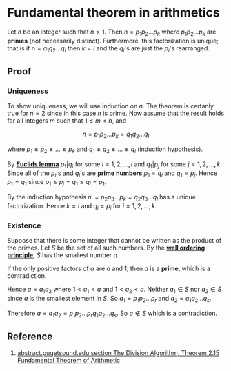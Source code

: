 # Fundamental theorem in arithmetics

Let $n$ be an integer such that $n \gt 1$. Then $n = p_1 p_2 \dots p_k$ where $p_1 p_2 \dots p_k$ are **primes** (not necessarily distinct). Furthermore, this factorization is unique; that is if $n = q_1 q_2 \dots q_l$ then $k = l$ and the $q_i$'s are just the $p_i$'s rearranged.

## Proof

### Uniqueness

To show uniqueness, we will use induction on $n$. The theorem is certanly true for $n = 2$ since in this case $n$ is prime. Now assume that the result holds for all integers $m$ such that $1 \leq m \lt n$, and

$$
n = p_1 p_2 \dots p_k = q_1 q_2 \dots q_l
$$

where $p_1 \leq p_2 \leq \dots \leq p_k$ and $q_1 \leq q_2 \leq \dots \leq q_l$ (induction hypothesis).

By [**Euclids lemma**](./0006-euclids-lemma.md) $p_1 | q_i$ for some $i = 1, 2, \dots , l$ and $q_1 | p_j$ for some $j = 1, 2, \dots , k$. Since all of the $p_i$'s and $q_i$'s are **prime numbers** $p_1 = q_i$ and $q_1 = p_j$. Hence $p_1 = q_1$ since $p_1 \leq p_j = q_1 \leq q_i = p_1$.

By the induction hypothesis $n' = p_2 p_3 \dots p_k = q_2 q_3 \dots q_l$ has a unique factorization. Hence $k = l$ and $q_i = p_i$ for $i = 1, 2, \dots , k$.

### Existence

Suppose that there is some integer that cannot be written as the product of the primes. Let $S$ be the set of all such numbers. By the [**well ordering principle**](./0001-well-ordering-principle.md), $S$ has the smallest number $a$.

If the only positive factors of $a$ are $a$ and $1$, then $a$ is a **prime**, which is a contradiction.

Hence $a = a_1 a_2$ where $1 \lt a_1 \lt a$ and $1 \lt a_2 \lt a$. Neither $a_1 \in S$ nor $a_2 \in S$ since $a$ is the smallest element in $S$. So $a_1 = p_1 p_2 \dots p_r$ and $a_2 = q_1 q_2 \dots q_s$.

Therefore $a = a_1 a_2 = p_1 p_2 \dots p_r q_1 q_2 \dots q_s$. So $a \not\in S$ which is a contradiction.

## Reference

1. [abstract.pugetsound.edu section The Division Algorithm, Theorem 2.15 Fundamental Theorem of Arithmetic](http://abstract.pugetsound.edu/aata/integers-section-division-algorithm.html)